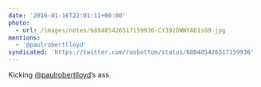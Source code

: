 ```yaml
---
date: '2016-01-16T22:01:11+00:00'
photo:
  - url: /images/notes/688485426517159936-CY392DWWYAE1sG9.jpg
mentions:
  - '@paulrobertlloyd'
syndicated: 'https://twitter.com/roobottom/status/688485426517159936'
---
```

Kicking [@paulrobertlloyd](https://twitter.com/@paulrobertlloyd)’s ass. 
